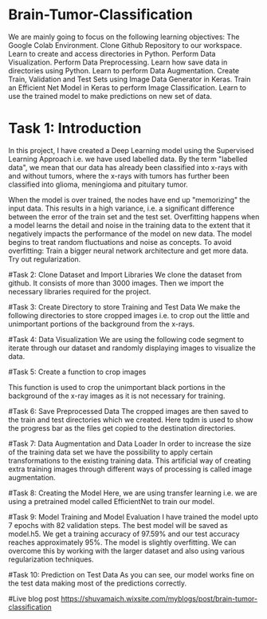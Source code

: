 # Brain-Tumor-Classification

We are mainly going to focus on the following learning objectives:
The Google Colab Environment.
Clone Github Repository to our workspace.
Learn to create and access directories in Python.
Perform Data Visualization.
Perform Data Preprocessing.
Learn how save data in directories using Python.
Learn to perform Data Augmentation.
Create Train, Validation and Test Sets using Image Data Generator in Keras.
Train an Efficient Net Model in Keras to perform Image Classification.
Learn to use the trained model to make predictions on new set of data.

# Task 1: Introduction
In this project, I have created a Deep Learning model using the Supervised Learning Approach i.e. we have used labelled data. By the term "labelled data", we mean that our data has already been classified into x-rays with and without tumors, where the x-rays with tumors has further been classified into glioma, meningioma and pituitary tumor. 

When the model is over trained, the nodes have end up "memorizing" the input data. This results in a high variance, i.e. a significant difference between the error of the train set and the test set. 
Overfitting happens when a model learns the detail and noise in the training data to the extent that it negatively impacts the performance of the model on new data. The model begins to treat random fluctuations and noise as concepts.
To avoid overfitting:
Train a bigger neural network architecture and get more data.
Try out regularization.

#Task 2: Clone Dataset and Import Libraries
We clone the dataset from github. It consists of more than 3000 images. Then we import the necessary libraries required for the project.

#Task 3: Create Directory to store Training and Test Data
We make the following directories to store cropped images i.e. to crop out the little and unimportant portions of the background from the x-rays. 

#Task 4: Data Visualization
We are using the following code segment to iterate through our dataset and randomly displaying images to visualize the data.

#Task 5: Create a function to crop images

This function is used to crop the unimportant black portions in the background of the x-ray images as it is not necessary for training.

#Task 6: Save Preprocessed Data
The cropped images are then saved to the train and test directories which we created.
Here tqdm is used to show the progress bar as the files get copied to the destination directories.

#Task 7: Data Augmentation and Data Loader
In order to increase the size of the training data set we have the possibility to apply certain transformations to the existing training data. This artificial way of creating extra training images through different ways of processing is called image augmentation.

#Task 8: Creating the Model
Here, we are using transfer learning i.e. we are using a pretrained model called EfficientNet to train our model.

#Task 9: Model Training and Model Evaluation
I have trained the model upto 7 epochs  with 82 validation steps. The best model will be saved as model.h5. We get a training accuracy of 97.59% and our test accuracy reaches approximately 95%. The model is slightly overfitting.
We can overcome this by working with the larger dataset and also using various regularization techniques.

#Task 10: Prediction on Test Data
As you can see, our model works fine on the test data making most of the predictions correctly.

#Live blog post
https://shuvamaich.wixsite.com/myblogs/post/brain-tumor-classification

